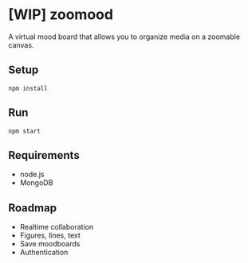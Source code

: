 # [WIP] zoomood

A virtual mood board that allows you to organize media on a zoomable canvas.

## Setup
```
npm install
```

## Run
```
npm start
```

## Requirements
- node.js
- MongoDB

## Roadmap

* Realtime collaboration
* Figures, lines, text
* Save moodboards
* Authentication
